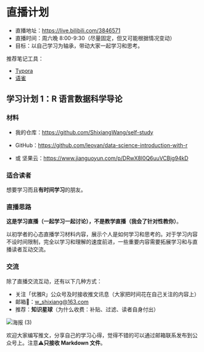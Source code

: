 # 直播计划

- 直播地址：<https://live.bilibili.com/3846571>
- 直播时间：周六晚 8:00-9:30（尽量固定，但又可能根据情况变动）
- 目标：以自己学习为轴承，带动大家一起学习和思考。

推荐笔记工具：

- [Typora](https://www.typora.io/)
- [语雀](https://www.yuque.com/)

## 学习计划 1：R 语言数据科学导论

### 材料

- 我的仓库：<https://github.com/ShixiangWang/self-study>

- GitHub：<https://github.com/leovan/data-science-introduction-with-r>
- 或 坚果云：<https://www.jianguoyun.com/p/DRwX8I0Q6uuVCBjg94kD>

### 适合读者

想要学习而且**有时间学习**的朋友。

### 直播思路

**这是学习直播（一起学习一起讨论），不是教学直播（我会了针对性教你）**。

以初学者的心态直播学习材料内容，展示个人是如何学习和思考的。对于学习内容不设时间限制，完全以学习和理解的速度前进，一些重要内容需要拓展学习和与直播读者互动交流。

### 交流

除了直播交流互动，还有以下几种方式：

- 关注「优雅R」公众号及时接收推文讯息（大家把时间花在自己关注的内容上）
- 邮箱📮：<w_shixiang@163.com>
- 推荐：**知识星球**（为什么收费：补贴、过滤、读者自身付出）

![海报 (3)](https://gitee.com/ShixiangWang/ImageCollection/raw/master/png/20210102192755.png)

欢迎大家编写推文，分享自己的学习心得，觉得不错的可以通过邮箱联系发布到公众号上。注意⚠️**只接收 Markdown 文件**。

